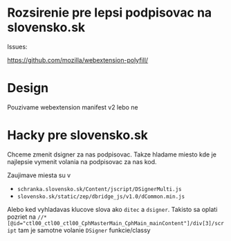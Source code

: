 # Rozsirenie pre lepsi podpisovac na slovensko.sk

Issues:

https://github.com/mozilla/webextension-polyfill/



# Design

Pouzivame webextension manifest v2 lebo ne


# Hacky pre slovensko.sk

Chceme zmenit dsigner za nas podpisovac. Takze hladame miesto kde je najlepsie
vymenit volania na podpisovac za nas kod.

Zaujimave miesta su v

- `schranka.slovensko.sk/Content/jscript/DSignerMulti.js`
- `slovensko.sk/static/zep/dbridge_js/v1.0/dCommon.min.js`

Alebo ked vyhladavas klucove slova ako `ditec` a `dsigner`.
Takisto sa oplati pozriet na `//*[@id="ctl00_ctl00_ctl00_CphMasterMain_CphMain_mainContent"]/div[3]/script` tam je samotne volanie `DSigner` funkcie/classy
